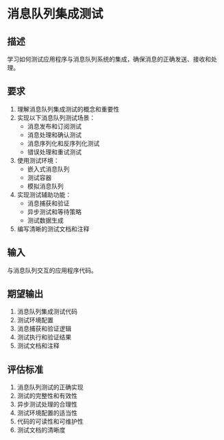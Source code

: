 # 消息队列集成测试

## 描述
学习如何测试应用程序与消息队列系统的集成，确保消息的正确发送、接收和处理。

## 要求
1. 理解消息队列集成测试的概念和重要性
2. 实现以下消息队列测试场景：
   - 消息发布和订阅测试
   - 消息处理和确认测试
   - 消息序列化和反序列化测试
   - 错误处理和重试测试
3. 使用测试环境：
   - 嵌入式消息队列
   - 测试容器
   - 模拟消息队列
4. 实现测试辅助功能：
   - 消息捕获和验证
   - 异步测试和等待策略
   - 测试数据生成
5. 编写清晰的测试文档和注释

## 输入
与消息队列交互的应用程序代码。

## 期望输出
1. 消息队列集成测试代码
2. 测试环境配置
3. 消息捕获和验证逻辑
4. 测试执行和验证结果
5. 测试文档和注释

## 评估标准
1. 消息队列测试的正确实现
2. 测试的完整性和有效性
3. 异步测试处理的合理性
4. 测试环境配置的适当性
5. 代码的可读性和可维护性
6. 测试文档的清晰度